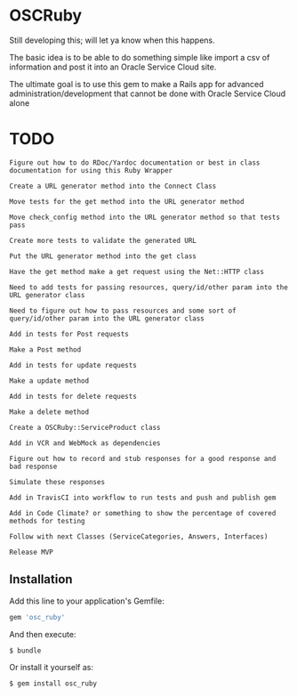 # OSCRuby

Still developing this; will let ya know when this happens.

The basic idea is to be able to do something simple like import a csv of information and post it into an Oracle Service Cloud site.

The ultimate goal is to use this gem to make a Rails app for advanced administration/development that cannot be done with Oracle Service Cloud alone

# TODO

	Figure out how to do RDoc/Yardoc documentation or best in class documentation for using this Ruby Wrapper

	Create a URL generator method into the Connect Class

	Move tests for the get method into the URL generator method

	Move check_config method into the URL generator method so that tests pass

	Create more tests to validate the generated URL

	Put the URL generator method into the get class

	Have the get method make a get request using the Net::HTTP class

	Need to add tests for passing resources, query/id/other param into the URL generator class

	Need to figure out how to pass resources and some sort of query/id/other param into the URL generator class

	Add in tests for Post requests

	Make a Post method

	Add in tests for update requests

	Make a update method

	Add in tests for delete requests

	Make a delete method

	Create a OSCRuby::ServiceProduct class

	Add in VCR and WebMock as dependencies

	Figure out how to record and stub responses for a good response and bad response

	Simulate these responses

	Add in TravisCI into workflow to run tests and push and publish gem

	Add in Code Climate? or something to show the percentage of covered methods for testing

	Follow with next Classes (ServiceCategories, Answers, Interfaces)

	Release MVP

## Installation

Add this line to your application's Gemfile:

```ruby
gem 'osc_ruby'
```

And then execute:

    $ bundle

Or install it yourself as:

    $ gem install osc_ruby